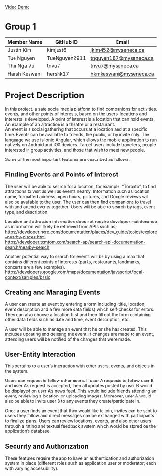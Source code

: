[Video Demo](https://www.youtube.com/watch?v=aNnlid6Ti_4)

# Group 1

| Member Name   | GitHub ID     | Email                  |
| ------------- | ------------- | ---------------------- |
| Justin Kim    | kimjust6      | jkim452@myseneca.ca    |
| Tue Nguyen    | TueNguyen2911 | tnguyen187@myseneca.ca |
| Thu Nga Vu    | tnvu7         | tnvu7@myseneca.ca      |
| Harsh Keswani | hershk17      | hkmkeswani@myseneca.ca |

# Project Description

In this project, a safe social media platform to find companions for activities, events, and other points of interests, based on the users’ locations and interests is developed. A point of interest is a location that can hold events. An example of an attraction is a theatre or a restaurant.  
An event is a social gathering that occurs at a location and at a specific time. Events can be available to friends, the public, or by invite only. The language we use is Ionic Angular, which allows the mobile application to run natively on Android and iOS devices. Target users include travellers, people interested in group activities, and those that wish to meet new people.

Some of the most important features are described as follows:

## Finding Events and Points of Interest

The user will be able to search for a location, for example: “Toronto”, to find attractions to visit as well as events nearby. Information such as location name, formatted address, open hours, pictures, and Google reviews will also be available to the user. The user can then find companions to travel with and attend events together. Users will be able to search by tags, event type, and description.

Location and attraction information does not require developer maintenance as information will likely be retrieved from APIs such as;
https://developer.here.com/documentation/places/dev_guide/topics/explore-nearby-places.html <br/>
https://developer.tomtom.com/search-api/search-api-documentation-search/nearby-search

Another potential way to search for events will be by using a map that contains different points of interests (parks, restaurants, landmarks, concerts are a few examples).  
https://developers.google.com/maps/documentation/javascript/local-context/samples/basic

## Creating and Managing Events

A user can create an event by entering a form including (title, location, event description and a few more data fields) which self-checks for errors. They can also choose a location first and then fill out the form containing other data fields such as date and time, event description, etc.

A user will be able to manage an event that he or she has created. This includes updating and deleting the event. If changes are made to an event, attending users will be notified of the changes that were made.

## User-Entity Interaction

This pertains to a user’s interaction with other users, events, and objects in the system.

Users can request to follow other users. If user A requests to follow user B and user A’s request is accepted, then all updates posted by user B would be displayed on user A’s news feed. This would include friends attending an event, reviewing a location, or uploading images. Moreover, user A would also be able to invite user B to any events they create/participate in.

Once a user finds an event that they would like to join, invites can be sent to users they follow and direct messages can be exchanged with participants to finalize plans. Users can review locations, events, and also other users through a rating and textual feedback system which would be stored on the application’s database.

## Security and Authorization

These features require the app to have an authentication and authorization system in place (different roles such as application user or moderator; each with varying accessibility).
